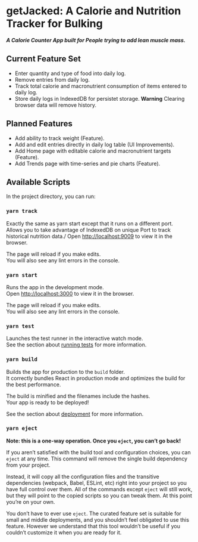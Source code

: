 # getJacked: A Calorie and Nutrition Tracker for Bulking

**_A Calorie Counter App built for People trying to add lean muscle mass._**

## Current Feature Set

- Enter quantity and type of food into daily log.
- Remove entries from daily log.
- Track total calorie and macronutrient consumption of items entered to daily log.
- Store daily logs in IndexedDB for persistet storage. **Warning** Clearing browser data will remove history.

## Planned Features

- Add ability to track weight (Feature).
- Add and edit entries directly in daily log table (UI Improvements).
- Add Home page with editable calorie and macronutrient targets (Feature).
- Add Trends page with time-series and pie charts (Feature).

## Available Scripts

In the project directory, you can run:

### `yarn track`

Exactly the same as yarn start except that it runs on a different port.\
Allows you to take advantage of IndexedDB on unique Port to track historical nutrition data./
Open [http://localhost:9009](http://localhost:9009) to view it in the browser.

The page will reload if you make edits.\
You will also see any lint errors in the console.
### `yarn start`

Runs the app in the development mode.\
Open [http://localhost:3000](http://localhost:3000) to view it in the browser.

The page will reload if you make edits.\
You will also see any lint errors in the console.

### `yarn test`

Launches the test runner in the interactive watch mode.\
See the section about [running tests](https://facebook.github.io/create-react-app/docs/running-tests) for more information.

### `yarn build`

Builds the app for production to the `build` folder.\
It correctly bundles React in production mode and optimizes the build for the best performance.

The build is minified and the filenames include the hashes.\
Your app is ready to be deployed!

See the section about [deployment](https://facebook.github.io/create-react-app/docs/deployment) for more information.

### `yarn eject`

**Note: this is a one-way operation. Once you `eject`, you can’t go back!**

If you aren’t satisfied with the build tool and configuration choices, you can `eject` at any time. This command will remove the single build dependency from your project.

Instead, it will copy all the configuration files and the transitive dependencies (webpack, Babel, ESLint, etc) right into your project so you have full control over them. All of the commands except `eject` will still work, but they will point to the copied scripts so you can tweak them. At this point you’re on your own.

You don’t have to ever use `eject`. The curated feature set is suitable for small and middle deployments, and you shouldn’t feel obligated to use this feature. However we understand that this tool wouldn’t be useful if you couldn’t customize it when you are ready for it.

